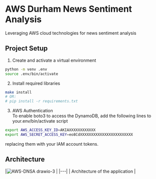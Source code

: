 # AWS Durham News Sentiment Analysis
Leveraging AWS cloud technologies for news sentiment analysis

## Project Setup
1. Create and activate a virtual environment  
```bash
python -m venv .env
source .env/bin/activate
```

2. Install required libraries  
```bash
make install
# OR:
# pip install -r requirements.txt
```

3. AWS Authentication  
To enable boto3 to access the DynamoDB, add the following lines to your.env/bin/activate script
```bash
export AWS_ACCESS_KEY_ID=AKIAXXXXXXXXXXXX
export AWS_SECRET_ACCESS_KEY=eo8CdXXXXXXXXXXXXXXXXXXXXXXXX
```
replacing them with your IAM account tokens.


## Architecture
|![AWS-DNSA drawio-3](https://user-images.githubusercontent.com/58488209/134623331-322f66d5-89a3-415d-8e2f-a8c37e5c8af0.png)
|
|---|
| Architecture of the application |

